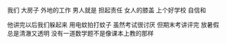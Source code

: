 ﻿我们
大房子
外地的工作
男人就是
担起责任
女人的膝盖
上个好学校
自信和

他讲完以后我们躲起来
用电蚊拍打蚊子
虽然考试很讨厌
但期末考讲评完
放暑假总是清澈又透明
没有一道数学题不是像课本上教的那样
